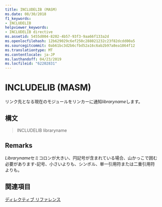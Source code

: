 ```yaml
---
title: INCLUDELIB (MASM)
ms.date: 08/30/2018
f1_keywords:
- INCLUDELIB
helpviewer_keywords:
- INCLUDELIB directive
ms.assetid: 5455d004-8202-4b57-93f3-9aa66f133a2d
ms.openlocfilehash: 12b629029c6ef250c288021232c23f82dcdd00a5
ms.sourcegitcommit: 0ab61bc3d2b6cfbd52a16c6ab2b97a8ea1864f12
ms.translationtype: MT
ms.contentlocale: ja-JP
ms.lasthandoff: 04/23/2019
ms.locfileid: "62202831"
---
```

# <a name="includelib-masm"></a>INCLUDELIB (MASM)

リンク先となる現在のモジュールをリンカーに通知*libraryname*します。

## <a name="syntax"></a>構文

> INCLUDELIB libraryname

## <a name="remarks"></a>Remarks

*Libraryname*セミコロンが大きい、円記号が含まれている場合、山かっこで囲む必要があります-記号、小さいよりも、シンボル、単一引用符または二重引用符よりも。

## <a name="see-also"></a>関連項目

[ディレクティブ リファレンス](../../assembler/masm/directives-reference.md)<br/>